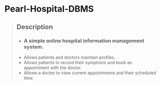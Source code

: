# Pearl-Hospital-DBMS
> ## Description
> - ### A simple online hospital information management system.
> - Allows patients and doctors maintain profiles.
> - Allows patients to record their symptoms and book an appointment with the doctor.
> - Allows a doctor to view current appointments and their scheduled time.

